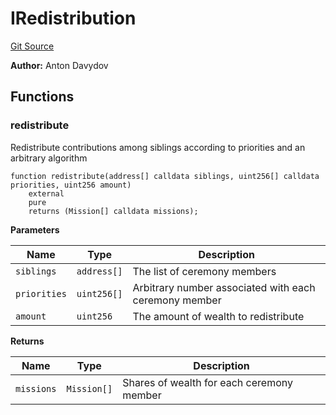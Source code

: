 # IRedistribution
[Git Source](https://github.com/fetsorn/arcoiris/blob/d0f67eb60567b86d8beac180c1a7eb8942f4bbfc/contracts/interfaces/IRedistribution.sol)

**Author:**
Anton Davydov


## Functions
### redistribute

Redistribute contributions among siblings according to priorities and an arbitrary algorithm


```solidity
function redistribute(address[] calldata siblings, uint256[] calldata priorities, uint256 amount)
    external
    pure
    returns (Mission[] calldata missions);
```
**Parameters**

|Name|Type|Description|
|----|----|-----------|
|`siblings`|`address[]`|The list of ceremony members|
|`priorities`|`uint256[]`|Arbitrary number associated with each ceremony member|
|`amount`|`uint256`|The amount of wealth to redistribute|

**Returns**

|Name|Type|Description|
|----|----|-----------|
|`missions`|`Mission[]`|Shares of wealth for each ceremony member|


